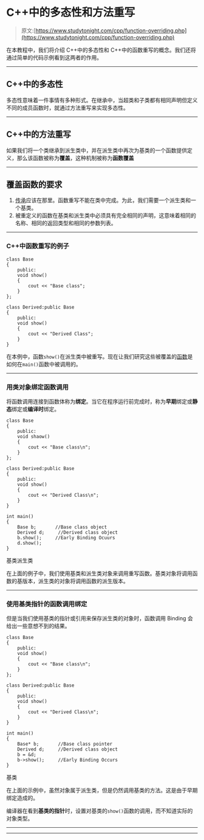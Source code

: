 # C++中的多态性和方法重写

> 原文:[https://www.studytonight.com/cpp/function-overriding.php](https://www.studytonight.com/cpp/function-overriding.php)

在本教程中，我们将介绍 C++中的多态性和 C++中的函数重写的概念。我们还将通过简单的代码示例看到这两者的作用。

* * *

## C++中的多态性

多态性意味着一件事情有多种形式。在继承中，当超类和子类都有相同声明但定义不同的成员函数时，就通过方法重写来实现多态性。

* * *

## C++中的方法重写

如果我们将一个类继承到派生类中，并在派生类中再次为基类的一个函数提供定义，那么该函数被称为**覆盖**，这种机制被称为**函数覆盖**

* * *

## 覆盖函数的要求

1.  [传承](overview-of-inheritance.php)应该在那里。函数重写不能在类中完成。为此，我们需要一个派生类和一个基类。
2.  被重定义的函数在基类和派生类中必须具有完全相同的声明，这意味着相同的名称、相同的返回类型和相同的参数列表。

* * *

### C++中函数重写的例子

```
class Base
{
    public:
    void show()
    {
        cout << "Base class";
    }
};

class Derived:public Base
{
    public:
    void show()
    {
        cout << "Derived Class";
    }
}
```

在本例中，函数`show()`在派生类中被重写。现在让我们研究这些被覆盖的[函数](functions-in-cpp)是如何在`main()`函数中被调用的。

* * *

### 用类对象绑定函数调用

将函数调用连接到函数体称为**绑定**。当它在程序运行前完成时，称为**早期**绑定或**静态**绑定或**编译时**绑定。

```
class Base
{
    public:
    void shaow()
    {
        cout << "Base class\n";
    }
};

class Derived:public Base
{
    public:
    void show()
    {
        cout << "Derived Class\n";
    }
}

int main()
{
    Base b;       //Base class object
    Derived d;     //Derived class object
    b.show();     //Early Binding Ocuurs
    d.show();   
} 
```

基类派生类

在上面的例子中，我们使用基类和派生类对象来调用重写函数。基类对象将调用函数的基版本，派生类的对象将调用函数的派生版本。

* * *

### 使用基类指针的函数调用绑定

但是当我们使用基类的指针或引用来保存派生类的对象时，函数调用 Binding 会给出一些意想不到的结果。

```
class Base
{
    public:
    void show()
    {
        cout << "Base class\n";
    }
};

class Derived:public Base
{
    public:
    void show()
    {
        cout << "Derived Class\n";
    }
}

int main()
{
    Base* b;       //Base class pointer
    Derived d;     //Derived class object
    b = &d;
    b->show();     //Early Binding Occurs
} 
```

基类

在上面的示例中，虽然对象属于派生类，但是仍然调用基类的方法。这是由于早期绑定造成的。

编译器在看到**基类的指针**时，设置对基类的`show()`函数的调用，而不知道实际的对象类型。

* * *

* * *